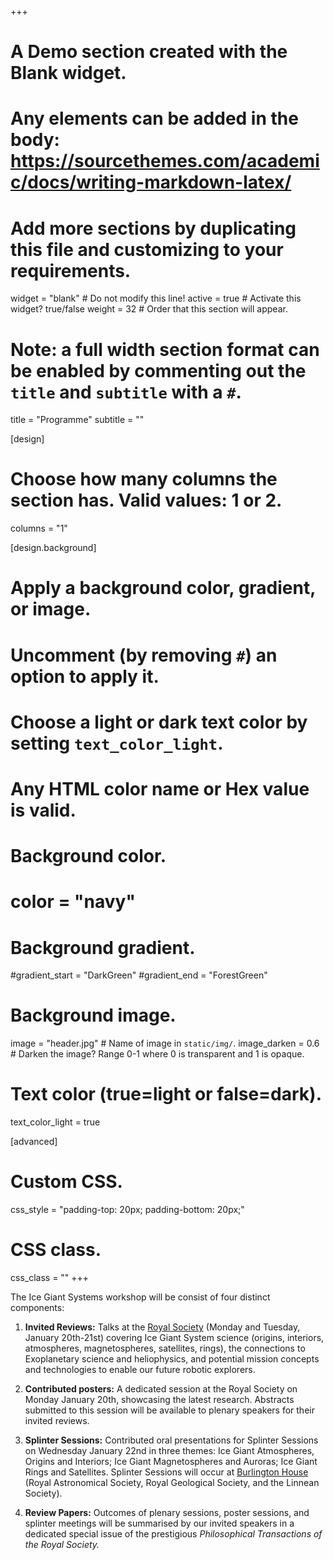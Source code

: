 +++
# A Demo section created with the Blank widget.
# Any elements can be added in the body: https://sourcethemes.com/academic/docs/writing-markdown-latex/
# Add more sections by duplicating this file and customizing to your requirements.

widget = "blank"  # Do not modify this line!
active = true  # Activate this widget? true/false
weight = 32  # Order that this section will appear.

# Note: a full width section format can be enabled by commenting out the `title` and `subtitle` with a `#`.
title = "Programme"
subtitle = ""

[design]
  # Choose how many columns the section has. Valid values: 1 or 2.
  columns = "1"

[design.background]
  # Apply a background color, gradient, or image.
  #   Uncomment (by removing `#`) an option to apply it.
  #   Choose a light or dark text color by setting `text_color_light`.
  #   Any HTML color name or Hex value is valid.

  # Background color.
  # color = "navy"

  # Background gradient.
  #gradient_start = "DarkGreen"
  #gradient_end = "ForestGreen"

  # Background image.
  image = "header.jpg"  # Name of image in `static/img/`.
  image_darken = 0.6  # Darken the image? Range 0-1 where 0 is transparent and 1 is opaque.

  # Text color (true=light or false=dark).
  text_color_light = true

[advanced]
 # Custom CSS.
 css_style = "padding-top: 20px; padding-bottom: 20px;"

 # CSS class.
 css_class = ""
+++

The Ice Giant Systems workshop will be consist of four distinct components:

1. **Invited Reviews:** Talks at the [Royal Society](https://royalsociety.org/) (Monday and Tuesday, January 20th-21st) covering Ice Giant System science (origins, interiors, atmospheres, magnetospheres, satellites, rings), the connections to Exoplanetary science and heliophysics, and potential mission concepts and technologies to enable our future robotic explorers.

2. **Contributed posters:** A dedicated session at the Royal Society on Monday January 20th, showcasing the latest research.  Abstracts submitted to this session will be available to plenary speakers for their invited reviews.

3. **Splinter Sessions:** Contributed oral presentations for Splinter Sessions on Wednesday January 22nd in three themes:  Ice Giant Atmospheres, Origins and Interiors; Ice Giant Magnetospheres and Auroras; Ice Giant Rings and Satellites.  Splinter Sessions will occur at [Burlington House](http://burlingtonhouse.org/) (Royal Astronomical Society, Royal Geological Society, and the Linnean Society).

4. **Review Papers:** Outcomes of plenary sessions, poster sessions, and splinter meetings will be summarised by our invited speakers in a dedicated special issue of the prestigious *Philosophical Transactions of the Royal Society.*
